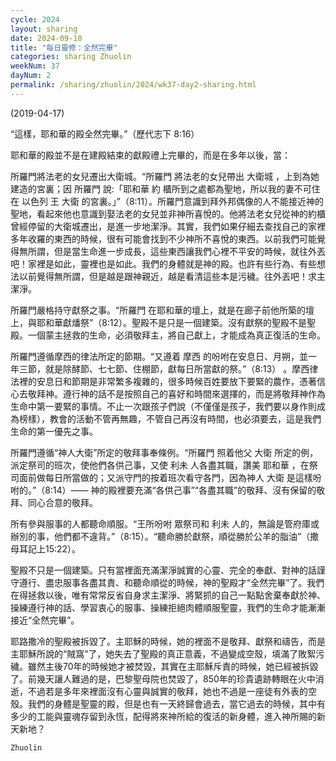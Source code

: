 ```yaml
---
cycle: 2024
layout: sharing
date: 2024-09-10
title: "每日靈修：全然完畢"
categories: sharing Zhuolin
weekNum: 37
dayNum: 2
permalink: /sharing/zhuolin/2024/wk37-day2-sharing.html
---
```

(2019-04-17)

“這樣，耶和華的殿全然完畢。”（歷代志下 8:16）

耶和華的殿並不是在建殿結束的獻殿禮上完畢的，而是在多年以後，當：

所羅門將法老的女兒遷出大衛城。“所羅門 將法老的女兒帶出 大衛城 ，上到為她建造的宮裏；因 所羅門 說:「耶和華 約 櫃所到之處都為聖地，所以我的妻不可住在 以色列 王 大衛 的宮裏。」”（8:11）。所羅門意識到拜外邦偶像的人不能接近神的聖地，看起來他也意識到娶法老的女兒並非神所喜悅的。他將法老女兒從神的約櫃曾經停留的大衛城遷出，是進一步地潔淨。其實，我們如果仔細去查找自己的家裡多年收羅的東西的時候，很有可能會找到不少神所不喜悅的東西。以前我們可能覺得無所謂，但是當生命進一步成長，這些東西讓我們心裡不平安的時候，就往外丟吧！家裡是如此，靈裡也是如此。我們的身體就是神的殿。也許有些行為、有些想法以前覺得無所謂，但是越是跟神親近，越是看清這些本是污穢。往外丟吧！求主潔淨。

所羅門嚴格持守獻祭之事。“所羅門 在耶和華的壇上，就是在廊子前他所築的壇上，與耶和華獻燔祭”（8:12）。聖殿不是只是一個建築。沒有獻祭的聖殿不是聖殿。一個蒙主拯救的生命，必須敬拜主，將自己獻上，才能成為真正復活的生命。 

所羅門遵循摩西的律法所定的節期。“又遵着 摩西 的吩咐在安息日、月朔，並一年三節，就是除酵節、七七節、住棚節，獻每日所當獻的祭。”（8:13） 。摩西律法裡的安息日和節期是非常繁多複雜的，很多時候百姓要放下要緊的農作，憑著信心去敬拜神。遵行神的話不是按照自己的喜好和時間來選擇的，而是將敬拜神作為生命中第一要緊的事情。不止一次跟孩子們說（不僅僅是孩子，我們要以身作則成為榜樣），教會的活動不管再無趣，不管自己再沒有時間，也必須要去，這是我們生命的第一優先之事。

所羅門遵循“神人大衛”所定的敬拜事奉條例。“所羅門 照着他父 大衛 所定的例，派定祭司的班次，使他們各供己事，又使 利未 人各盡其職，讚美 耶和華 ，在祭司面前做每日所當做的；又派守門的按着班次看守各門，因為神人 大衛 是這樣吩咐的。”（8:14）—— 神的殿裡要充滿“各供己事”“各盡其職”的敬拜、沒有保留的敬拜、同心合意的敬拜。

所有參與服事的人都聽命順服。“王所吩咐 眾祭司和 利未 人的，無論是管府庫或辦別的事，他們都不違背。”（8:15）。“聽命勝於獻祭，順從勝於公羊的脂油”（撒母耳記上15:22）。

聖殿不只是一個建築。只有當裡面充滿潔淨誠實的心靈、完全的奉獻、對神的話謹守遵行、盡忠服事各盡其責、和聽命順從的時候，神的聖殿才“全然完畢”了。我們在得拯救以後，唯有常常反省自身求主潔淨、將緊抓的自己一點點舍棄奉獻於神、操練遵行神的話、學習衷心的服事、操練拒絕肉體順服聖靈，我們的生命才能漸漸接近“全然完畢”。

耶路撒冷的聖殿被拆毀了。主耶穌的時候，她的裡面不是敬拜、獻祭和禱告，而是主耶穌所說的“賊窩”了，她失去了聖殿的真正意義，不過變成空殼，填滿了敗絮污穢。雖然主後70年的時候她才被焚毀，其實在主耶穌斥責的時候，她已經被拆毀了。前幾天讓人難過的是，巴黎聖母院也焚毀了，850年的珍貴遺跡轉眼在火中消逝，不過若是多年來裡面沒有心靈與誠實的敬拜，她也不過是一座徒有外表的空殼。我們的身體是聖靈的殿，但是也有一天終歸會過去，當它過去的時候，其中有多少的工能與靈魂存留到永恆，配得將來神所給的復活的新身體，進入神所賜的新天新地？

`Zhuolin`
